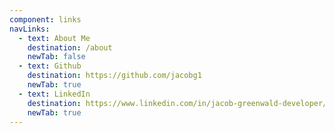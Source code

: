 ```yaml
---
component: links
navLinks:
  - text: About Me
    destination: /about
    newTab: false
  - text: Github
    destination: https://github.com/jacobg1
    newTab: true
  - text: LinkedIn
    destination: https://www.linkedin.com/in/jacob-greenwald-developer/
    newTab: true
---
```

